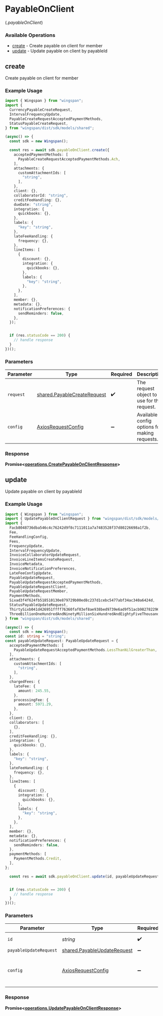 # PayableOnClient
(*.payableOnClient*)

### Available Operations

* [create](#create) - Create payable on client for member
* [update](#update) - Update payable on client by payableId

## create

Create payable on client for member

### Example Usage

```typescript
import { Wingspan } from "wingspan";
import {
  CurrencyPayableCreateRequest,
  IntervalFrequencyUpdate,
  PayableCreateRequestAcceptedPaymentMethods,
  StatusPayableCreateRequest,
} from "wingspan/dist/sdk/models/shared";

(async() => {
  const sdk = new Wingspan();

  const res = await sdk.payableOnClient.create({
    acceptedPaymentMethods: [
      PayableCreateRequestAcceptedPaymentMethods.Ach,
    ],
    attachments: {
      customAttachmentIds: [
        "string",
      ],
    },
    client: {},
    collaboratorId: "string",
    creditFeeHandling: {},
    dueDate: "string",
    integration: {
      quickbooks: {},
    },
    labels: {
      "key": "string",
    },
    lateFeeHandling: {
      frequency: {},
    },
    lineItems: [
      {
        discount: {},
        integration: {
          quickbooks: {},
        },
        labels: {
          "key": "string",
        },
      },
    ],
    member: {},
    metadata: {},
    notificationPreferences: {
      sendReminders: false,
    },
  });


  if (res.statusCode == 200) {
    // handle response
  }
})();
```

### Parameters

| Parameter                                                                  | Type                                                                       | Required                                                                   | Description                                                                |
| -------------------------------------------------------------------------- | -------------------------------------------------------------------------- | -------------------------------------------------------------------------- | -------------------------------------------------------------------------- |
| `request`                                                                  | [shared.PayableCreateRequest](../../models/shared/payablecreaterequest.md) | :heavy_check_mark:                                                         | The request object to use for the request.                                 |
| `config`                                                                   | [AxiosRequestConfig](https://axios-http.com/docs/req_config)               | :heavy_minus_sign:                                                         | Available config options for making requests.                              |


### Response

**Promise<[operations.CreatePayableOnClientResponse](../../models/operations/createpayableonclientresponse.md)>**


## update

Update payable on client by payableId

### Example Usage

```typescript
import { Wingspan } from "wingspan";
import { UpdatePayableOnClientRequest } from "wingspan/dist/sdk/models/operations";
import {
  Facb8048736dba546c4c76242d9f8c7111011a7a7483528f37d80226698a1f2b,
  Fee,
  FeeHandlingConfig,
  Fees,
  FrequencyUpdate,
  IntervalFrequencyUpdate,
  InvoiceCollaboratorUpdateRequest,
  InvoiceLineItemsCreateRequest,
  InvoiceMetadata,
  InvoiceNotificationPreferences,
  LateFeeConfigUpdate,
  PayableUpdateRequest,
  PayableUpdateRequestAcceptedPaymentMethods,
  PayableUpdateRequestClient,
  PayableUpdateRequestMember,
  PaymentMethods,
  Sixad3f4f624fb518510130e879729b00ed8c237d1cebc5477abf34ac340a6424d,
  StatusPayableUpdateRequest,
  ThirtySixb041d426951ffff76360faf03ef8ae938bed9739e6ad9f51acb982782296a2,
  ThreeBillionOneHundredAndNinetyMillionSixHundredAndEightyFiveThousandEightHundredAndThirtyTwoa4970525ea5b0803efff0b36a0202062e1fd8a0bc187acbe156461,
} from "wingspan/dist/sdk/models/shared";

(async() => {
  const sdk = new Wingspan();
const id: string = "string";
const payableUpdateRequest: PayableUpdateRequest = {
  acceptedPaymentMethods: [
    PayableUpdateRequestAcceptedPaymentMethods.LessThanNilGreaterThan,
  ],
  attachments: {
    customAttachmentIds: [
      "string",
    ],
  },
  chargedFees: {
    lateFee: {
      amount: 245.55,
    },
    processingFee: {
      amount: 5971.29,
    },
  },
  client: {},
  collaborators: [
    {},
  ],
  creditFeeHandling: {},
  integration: {
    quickbooks: {},
  },
  labels: {
    "key": "string",
  },
  lateFeeHandling: {
    frequency: {},
  },
  lineItems: [
    {
      discount: {},
      integration: {
        quickbooks: {},
      },
      labels: {
        "key": "string",
      },
    },
  ],
  member: {},
  metadata: {},
  notificationPreferences: {
    sendReminders: false,
  },
  paymentMethods: [
    PaymentMethods.Credit,
  ],
};

  const res = await sdk.payableOnClient.update(id, payableUpdateRequest);


  if (res.statusCode == 200) {
    // handle response
  }
})();
```

### Parameters

| Parameter                                                                  | Type                                                                       | Required                                                                   | Description                                                                |
| -------------------------------------------------------------------------- | -------------------------------------------------------------------------- | -------------------------------------------------------------------------- | -------------------------------------------------------------------------- |
| `id`                                                                       | *string*                                                                   | :heavy_check_mark:                                                         | Unique identifier                                                          |
| `payableUpdateRequest`                                                     | [shared.PayableUpdateRequest](../../models/shared/payableupdaterequest.md) | :heavy_minus_sign:                                                         | N/A                                                                        |
| `config`                                                                   | [AxiosRequestConfig](https://axios-http.com/docs/req_config)               | :heavy_minus_sign:                                                         | Available config options for making requests.                              |


### Response

**Promise<[operations.UpdatePayableOnClientResponse](../../models/operations/updatepayableonclientresponse.md)>**

